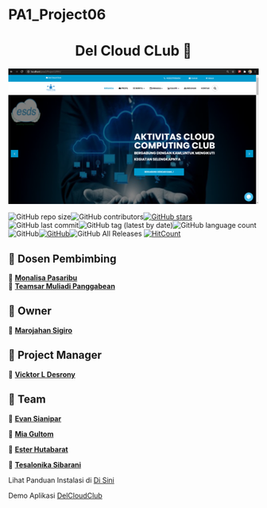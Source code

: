 # PA1_Project06
<h1 align="center">Del Cloud CLub 👋</h1>

<p align="center">
  <img src="https://github.com/vldcreation/PA1_Project06/blob/master/Screenshot%20(47).png" alt="Sublime's custom image"/>
</p>

<img alt="GitHub repo size" src="https://img.shields.io/github/repo-size/vldcreation/PA1_Project06?color=green"><img alt="GitHub contributors" src="https://img.shields.io/github/contributors/vldcreation/PA1_Project06"><a href="https://github.com/vldcreation/PA1_Project06/stargazers"><img alt="GitHub stars" src="https://img.shields.io/github/stars/vldcreation/PA1_Project06"></a><img alt="GitHub last commit" src="https://img.shields.io/github/last-commit/vldcreation/PA1_Project06"><img alt="GitHub tag (latest by date)" src="https://img.shields.io/github/v/tag/vldcreation/PA1_Project06"><img alt="GitHub language count" src="https://img.shields.io/github/languages/count/vldcreation/PA1_Project06"><img alt="GitHub" src="https://img.shields.io/github/license/vldcreation/PA1_Project06"><a href="https://saythanks.io/to/vldcreation21%40gmail.com"><img alt="GitHub" src="https://img.shields.io/badge/Say%20Thanks-!-1EAEDB.svg"></a><img alt="GitHub All Releases" src="https://img.shields.io/github/downloads/vldcreation/PA1_Project06/total"> [![HitCount](http://hits.dwyl.com/vldcreation/PA1_Project06.svg)](http://hits.dwyl.com/vldcreation/PA1_Project06)


## 🧑 Dosen Pembimbing
👤 <a href="javascript:void(0)"> **Monalisa Pasaribu**</a> <br>
👤 <a href="javascript:void(0)"> **Teamsar Muliadi Panggabean**</a>

## 🧑 Owner
👤 <a href="javascript:void(0)"> **Marojahan Sigiro**</a>

## 🧑 Project Manager
👤 <a href="https://www.instagram.com/vicktor_desrony"> **Vicktor L Desrony**</a>

## 🧑 Team
👤 <a href="https://github.com/evansianipar06"> **Evan Sianipar**</a>

👤 <a href="https://github.com/miagultom"> **Mia Gultom**</a>

👤 <a href="https://github.com/Esterhtb48"> **Ester Hutabarat**</a>

👤 <a href="https://github.com/Tesalonikasibarani"> **Tesalonika Sibarani**</a>

Lihat Panduan Instalasi di <a href="https://github.com/vldcreation/PA1_Project06/blob/master/Panduan-Instalasi/README.md"> Di Sini </a>


Demo Aplikasi <a href="http://delcloudclub.epizy.com"> DelCloudClub </a>


